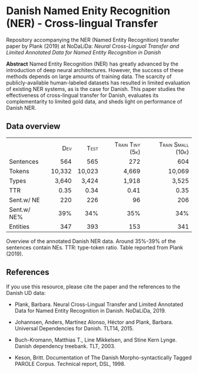 # Danish Named Enity Recognition (NER) - Cross-lingual Transfer

Repository accompanying the NER (Named Entity Recognition) transfer paper by Plank (2019) at NoDaLiDa: *Neural Cross-Lingual Transfer and Limited Annotated Data for Named Entity Recognition in Danish*

**Abstract** Named Entity Recognition (NER) has greatly advanced by the introduction of deep neural architectures.
However, the success of these methods depends on large amounts of training data.
The scarcity of publicly-available human-labeled datasets
has resulted in limited evaluation of existing NER systems, as is the case for Danish.
This paper studies the effectiveness of cross-lingual transfer for Danish, evaluates its complementarity to limited gold data,
and sheds light on performance of Danish NER.

## Data overview

<div id="ref:stats">

|             |                                    |                                     |                                     |                                      |
| :---------- | ---------------------------------: | ----------------------------------: | ----------------------------------: | -----------------------------------: |
|             |                                    |                                     |                                     |                                      |
|             | <span class="smallcaps">Dev</span> | <span class="smallcaps">Test</span> | <span class="smallcaps">Train Tiny (5k)</span> | <span class="smallcaps">Train Small (10k)</span> |
| Sentences   |                                564 |                                 565 |                                 272 |                                  604 |
| Tokens      |                             10,332 |                              10,023 |                               4,669 |                               10,069 |
| Types       |                              3,640 |                               3,424 |                               1,918 |                                3,525 |
| TTR         |                               0.35 |                                0.34 |                                0.41 |                                 0.35 |
| Sent.w/ NE  |                                220 |                                 226 |                                  96 |                                  206 |
| Sent.w/ NE% |                                39% |                                 34% |                                 35% |                                  34% |
| Entities    |                                347 |                                 393 |                                 153 |                                  341 |

Overview of the annotated Danish NER data. Around 35%-39% of the
sentences contain NEs. TTR: type-token ratio. Table reported from Plank (2019).

</div>

## References 
If you use this resource, please cite the paper and the references to the Danish UD data:

* Plank, Barbara. Neural Cross-Lingual Transfer and Limited Annotated Data for Named Entity Recognition in Danish. NoDaLiDa, 2019.

* Johannsen, Anders, Martínez Alonso, Héctor and Plank, Barbara.
  Universal Dependencies for Danish. TLT14, 2015.

* Buch-Kromann, Matthias T., Line Mikkelsen, and Stine Kern Lynge.
  Danish dependency treebank. TLT, 2003.

* Keson, Britt. Documentation of The Danish Morpho-syntactically Tagged PAROLE Corpus.
Technical report, DSL, 1998.
